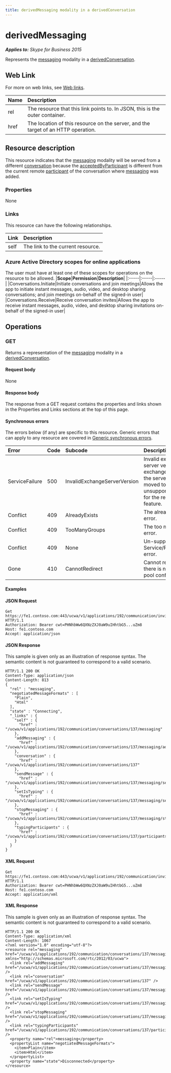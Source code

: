 ```yaml
---
title: derivedMessaging modality in a derivedConversation
---
```

# derivedMessaging

 _**Applies to:** Skype for Business 2015_


Represents the [messaging](messaging_ref.md) modality in a [derivedConversation](derivedConversation_ref.md).
            

## Web Link
<a name = "sectionSection0"> </a>

For more on web links, see [Web links](WebLinks.md).


|**Name**|**Description**|
|:-----|:-----|
|rel|The resource that this link points to. In JSON, this is the outer container.|
|href|The location of this resource on the server, and the target of an HTTP operation.|

## Resource description
<a name = "sectionSection1"> </a>

This resource indicates that the [messaging](messaging_ref.md) modality will be served from a different [conversation](conversation_ref.md) because the [acceptedByParticipant](acceptedByParticipant_ref.md) is different from the current remote [participant](participant_ref.md) of the conversation where [messaging](messaging_ref.md) was added.

### Properties



None

### Links



This resource can have the following relationships.

|**Link**|**Description**|
|:-----|:-----|
|self|The link to the current resource.|

### Azure Active Directory scopes for online applications



The user must have at least one of these scopes for operations on the resource to be allowed.
|**Scope**|**Permission**|**Description**|
|:-----|:-----|:-----|
|Conversations.Initiate|Initiate conversations and join meetings|Allows the app to initiate instant messages, audio, video, and desktop sharing conversations; and join meetings on-behalf of the signed-in user|
|Conversations.Receive|Receive conversation invites|Allows the app to receive instant messages, audio, video, and desktop sharing invitations on-behalf of the signed-in user|

## Operations



<a name="sectionSection2"></a>

### GET




Returns a representation of the [messaging](messaging_ref.md) modality in a [derivedConversation](derivedConversation_ref.md).

#### Request body



None


#### Response body



The response from a GET request contains the properties and links shown in the Properties and Links sections at the top of this page.

#### Synchronous errors



The errors below (if any) are specific to this resource. Generic errors that can apply to any resource are covered in [Generic synchronous errors](GenericSynchronousErrors.md).

|**Error**|**Code**|**Subcode**|**Description**|
|:-----|:-----|:-----|:-----|
|ServiceFailure|500|InvalidExchangeServerVersion|Invalid exchange server version.The exchange mailbox of the server might have moved to an unsupported version for the required feature.|
|Conflict|409|AlreadyExists|The already exists error.|
|Conflict|409|TooManyGroups|The too many groups error.|
|Conflict|409|None|Un-supported Service/Resource/API error.|
|Gone|410|CannotRedirect|Cannot redirect since there is no back up pool configured.|

#### Examples




#### JSON Request




```
Get https://fe1.contoso.com:443/ucwa/v1/applications/192/communication/invitations/665/derivedMessaging HTTP/1.1
Authorization: Bearer cwt=PHNhbWw6QXNzZXJ0aW9uIHhtbG5...uZm8
Host: fe1.contoso.com
Accept: application/json

```


#### JSON Response



This sample is given only as an illustration of response syntax. The semantic content is not guaranteed to correspond to a valid scenario.
```
HTTP/1.1 200 OK
Content-Type: application/json
Content-Length: 813
{
  "rel" : "messaging",
  "negotiatedMessageFormats" : [
    "Plain",
    "Html"
  ],
  "state" : "Connecting",
  "_links" : {
    "self" : {
      "href" : "/ucwa/v1/applications/192/communication/conversations/137/messaging"
    },
    "addMessaging" : {
      "href" : "/ucwa/v1/applications/192/communication/conversations/137/messaging/addMessaging"
    },
    "conversation" : {
      "href" : "/ucwa/v1/applications/192/communication/conversations/137"
    },
    "sendMessage" : {
      "href" : "/ucwa/v1/applications/192/communication/conversations/137/messaging/sendMessage"
    },
    "setIsTyping" : {
      "href" : "/ucwa/v1/applications/192/communication/conversations/137/messaging/setIsTyping"
    },
    "stopMessaging" : {
      "href" : "/ucwa/v1/applications/192/communication/conversations/137/messaging/stopMessaging"
    },
    "typingParticipants" : {
      "href" : "/ucwa/v1/applications/192/communication/conversations/137/participants/typingParticipants"
    }
  }
}
```


#### XML Request




```
Get https://fe1.contoso.com:443/ucwa/v1/applications/192/communication/invitations/665/derivedMessaging HTTP/1.1
Authorization: Bearer cwt=PHNhbWw6QXNzZXJ0aW9uIHhtbG5...uZm8
Host: fe1.contoso.com
Accept: application/xml

```


#### XML Response



This sample is given only as an illustration of response syntax. The semantic content is not guaranteed to correspond to a valid scenario.
```
HTTP/1.1 200 OK
Content-Type: application/xml
Content-Length: 1067
<?xml version="1.0" encoding="utf-8"?>
<resource rel="messaging" href="/ucwa/v1/applications/192/communication/conversations/137/messaging" xmlns="http://schemas.microsoft.com/rtc/2012/03/ucwa">
  <link rel="addMessaging" href="/ucwa/v1/applications/192/communication/conversations/137/messaging/addMessaging" />
  <link rel="conversation" href="/ucwa/v1/applications/192/communication/conversations/137" />
  <link rel="sendMessage" href="/ucwa/v1/applications/192/communication/conversations/137/messaging/sendMessage" />
  <link rel="setIsTyping" href="/ucwa/v1/applications/192/communication/conversations/137/messaging/setIsTyping" />
  <link rel="stopMessaging" href="/ucwa/v1/applications/192/communication/conversations/137/messaging/stopMessaging" />
  <link rel="typingParticipants" href="/ucwa/v1/applications/192/communication/conversations/137/participants/typingParticipants" />
  <property name="rel">messaging</property>
  <propertyList name="negotiatedMessageFormats">
    <item>Plain</item>
    <item>Html</item>
  </propertyList>
  <property name="state">Disconnected</property>
</resource>
```


